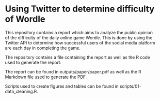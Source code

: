 # Using Twitter to determine difficulty of Wordle

This repository contains a report which aims to analyze the public opinion of the difficulty of the daily online game Wordle. This is done by using the Twitter API to determine how successful users of the social media platform are each day in completing the game.

The repository contains a file containing the report as well as the R code used to generate the report.

The report can be found in outputs/paper/paper.pdf as well as the R Markdown file used to generate the PDF. 

Scripts used to create figures and tables can be found in scripts/01-data_cleaning.R.
